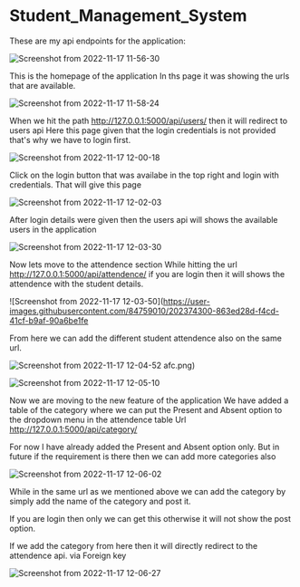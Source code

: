 # Student_Management_System




These are my api endpoints for the application:


![Screenshot from 2022-11-17 11-56-30](https://user-images.githubusercontent.com/84759010/202374106-e04601f7-dfa7-4212-8c78-78522feea1e2.png)




This is the homepage of the application
In ths page it was showing the urls that are available.


![Screenshot from 2022-11-17 11-58-24](https://user-images.githubusercontent.com/84759010/202374253-3257a11f-49f5-4321-8dfa-7f7356ec3079.png)



When we hit the path http://127.0.0.1:5000/api/users/  then it will redirect to users api
Here this page given that the login credentials is not provided that's why we have to login first.


![Screenshot from 2022-11-17 12-00-18](https://user-images.githubusercontent.com/84759010/202374266-72bf98d8-6a17-433f-ac2e-83676db82f44.png)




Click on the login button that was availabe in the top right and login with credentials.
That will give this page

![Screenshot from 2022-11-17 12-02-03](https://user-images.githubusercontent.com/84759010/202374284-f37208cf-9747-4abd-a89b-0d6238785b2e.png)




After login details were given then the users api will shows the available users in the application

![Screenshot from 2022-11-17 12-03-30](https://user-images.githubusercontent.com/84759010/202374289-b9ccab5d-1f04-4f8d-9a6f-73e66d7180c5.png)




Now lets move to the attendence section
While hitting the url http://127.0.0.1:5000/api/attendence/ if you are login then it will shows the attendence with the student details.

![Screenshot from 2022-11-17 12-03-50](https://user-images.githubusercontent.com/84759010/202374300-863ed28d-f4cd-41cf-b9af-90a6be1fe





From here we can add the different student attendence also on the same url.

![Screenshot from 2022-11-17 12-04-52](https://user-images.githubusercontent.com/84759010/202374308-e47117fc-aebe-4018-8fbc-17e5ee4b1c55.png)
afc.png)





![Screenshot from 2022-11-17 12-05-10](https://user-images.githubusercontent.com/84759010/202374376-beaef564-8f4b-4fe5-933b-0cab3bc57d00.png)





Now we are moving to the new feature of the application
We have added a table of the category where we can put the Present and Absent option to the dropdown menu in the attendence table
Url http://127.0.0.1:5000/api/category/

For now I have already added the Present and Absent option only. But in future if the requirement is there then we can add more categories also

![Screenshot from 2022-11-17 12-06-02](https://user-images.githubusercontent.com/84759010/202374386-7a56414b-430d-450c-a1f5-75ee4a7cedf6.png)





While in the same url as we mentioned above we can add the category by simply add the name of the category and post it.

If you are login then only we can get this otherwise it will not show the post option.

If we add the category from here then it will directly redirect to the attendence api. via Foreign key


![Screenshot from 2022-11-17 12-06-27](https://user-images.githubusercontent.com/84759010/202374408-96f63292-18bd-44a1-8875-879a98d869ed.png)
